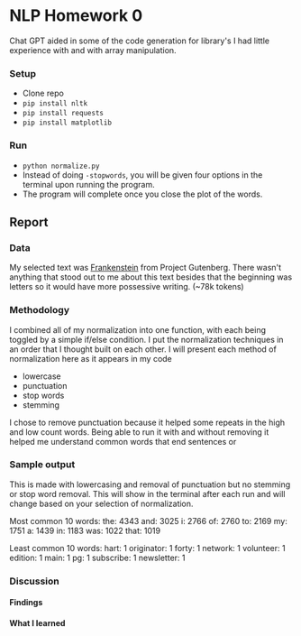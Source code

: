 # NLP Homework 0
Chat GPT aided in some of the code generation for library's I had little experience with and with array manipulation.


### Setup
- Clone repo
- `pip install nltk`
- `pip install requests`
- `pip install matplotlib`

### Run
- `python normalize.py`
- Instead of doing `-stopwords`, you will be given four options in the terminal upon running the program.
- The program will complete once you close the plot of the words.


##  Report
### Data
My selected text was [Frankenstein](https://www.gutenberg.org/files/84/84-h/84-h.htm) from Project Gutenberg. There wasn't anything that stood out to me about this text besides that the beginning was letters so it would have more possessive writing. (~78k tokens)

### Methodology
I combined all of my normalization into one function, with each being toggled by a simple if/else condition. I put the normalization techniques in an order that I thought built on each other. I will present each method of normalization here as it appears in my code
- lowercase
-  punctuation
- stop words
- stemming

  
I chose to remove punctuation because it helped some repeats in the high and low count words. Being able to run it with and without removing it helped me understand common words that end sentences or 

### Sample output
This is made with lowercasing and removal of punctuation but no stemming or stop word removal.
This will show in the terminal after each run and will change based on your selection of normalization.


Most common 10 words:
the: 4343
and: 3025
i: 2766
of: 2760
to: 2169
my: 1751
a: 1439
in: 1183
was: 1022
that: 1019

Least common 10 words:
hart: 1
originator: 1
forty: 1
network: 1
volunteer: 1
edition: 1
main: 1
pg: 1
subscribe: 1
newsletter: 1



### Discussion
#### Findings

#### What I learned